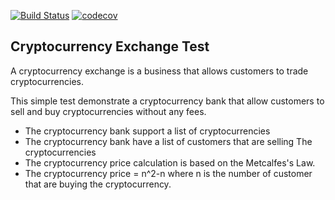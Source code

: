 [![Build Status](https://img.shields.io/travis/com/aitbahaa/cryptocurrency-exchange.svg?style=flat)](https://travis-ci.com/aitbahaa/cryptocurrency-exchange)
[![codecov](https://img.shields.io/codecov/c/github/aitbahaa/cryptocurrency-exchange.svg?style=flat)](https://codecov.io/gh/aitbahaa/cryptocurrency-exchange/branch/master)
 
Cryptocurrency Exchange Test
-----
A cryptocurrency exchange is a business that allows customers to trade cryptocurrencies.

This simple test demonstrate a cryptocurrency bank that allow customers to sell and buy cryptocurrencies without any fees.

- The cryptocurrency bank support a list of cryptocurrencies
- The cryptocurrency bank have a list of customers that are selling The cryptocurrencies
- The cryptocurrency price calculation is based on the Metcalfes's Law.
- The cryptocurrency price = n^2-n where n is the number of customer that are buying the cryptocurrency.

